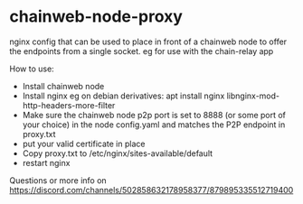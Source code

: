 # chainweb-node-proxy
nginx config that can be used to place in front of a chainweb node to offer the endpoints from a single socket. eg for use with the chain-relay app

How to use:

- Install chainweb node
- Install nginx eg on debian derivatives: apt install nginx libnginx-mod-http-headers-more-filter
- Make sure the chainweb node p2p port is set to 8888 (or some port of your choice) in the node config.yaml and matches the P2P endpoint in proxy.txt
- put your valid certificate in place
- Copy proxy.txt to /etc/nginx/sites-available/default
- restart nginx

Questions or more info on https://discord.com/channels/502858632178958377/879895335512719400
